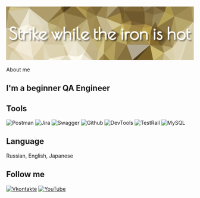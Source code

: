 [![Header](https://github.com/hio-nika/hio-nika/blob/main/assets/pngwing-22.jpg)]()

About me
## I'm a beginner QA Engineer

## Tools
![Postman](https://img.shields.io/badge/Postman-090909?style=for-the-badge&logo=postman&logoColor=f76935)
![Jira](https://img.shields.io/badge/Jira-090909?style=for-the-badge&logo=jira&logoColor=136be1)
![Swagger](https://img.shields.io/badge/Swagger-090909?style=for-the-badge&logo=swagger&logoColor=7ede2b)
![Github](https://img.shields.io/badge/Github-090909?style=for-the-badge&logo=github&logoColor=8cc4d7)
![DevTools](https://img.shields.io/badge/DevTools-090909?style=for-the-badge&logo=googlechrome&logoColor=2674f2)
![TestRail](https://img.shields.io/badge/TestRail-090909?style=for-the-badge&logo=testrail&logoColor=71b556)
![MySQL](https://img.shields.io/badge/MySQL-090909?style=for-the-badge&logo=mysql&logoColor=00618a)


## Language
Russian, English, Japanese

## Follow me
[![Vkontakte](https://img.shields.io/badge/-Vkontakte-090909?style=for-the-badge&logo=Vk&logoColor=4F7DB3)]()
[![YouTube](https://img.shields.io/badge/-YouTube-090909?style=for-the-badge&logo=YouTube&logoColor=FF0000)]()









